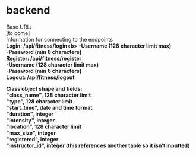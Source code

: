 # backend

Base URL:\
[to come]\
Information for connecting to the endpoints  
<b>Login: /api/fitness/login\<b>
-Username (128 character limit max)\
-Password (min 6 characters)\
Register: /api/fitness/register\
-Username (128 character limit max)\
-Password (min 6 characters)\
Logout: /api/fitness/logout  

Class object shape and fields:\
"class_name", 128 character limit \
"type", 128 character limit\
"start_time", date and time format\
"duration", integer\
"intensity", integer\
"location", 128 character limit\
"max_size", integer\
"registered", integer\
"instructor_id", integer (this references another table so it isn't inputted)
